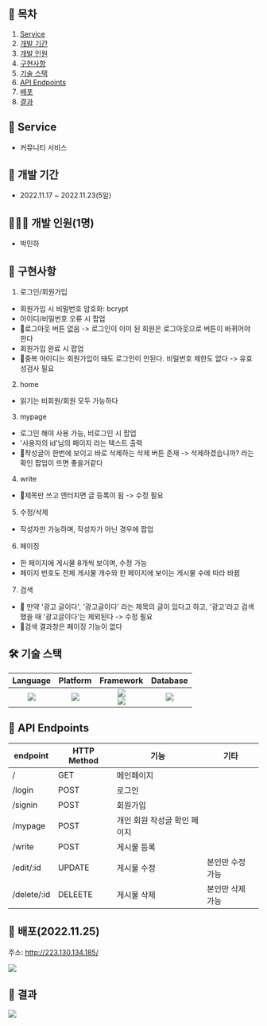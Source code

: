 ## 📎 목차
1. [Service](#🚀-service)
2. [개발 기간](#📆-개발-기간)
3. [개발 인원](#🧑🏻‍💻-개발-인원1명)
4. [구현사항](#📝-구현사항)
5. [기술 스택](#🛠-기술-스택)
6. [API Endpoints](#🎯-api-endpoints)
7. [배포](#🔖-배포20221125)
8. [결과](#🔖-결과)


## 🚀 Service
- 커뮤니티 서비스

## 📆 개발 기간
- 2022.11.17 ~ 2022.11.23(5일)

## 🧑🏻‍💻 개발 인원(1명)
- 박민하

## 📝 구현사항
1. 로그인/회원가입
- 회원가입 시 비밀번호 암호화: bcrypt
- 아이디/비밀번호 오류 시 팝업
- 🚫로그아웃 버튼 없음 -> 로그인이 이미 된 회원은 로그아웃으로 버튼이 바뀌어야 한다 
- 회원가입 완료 시 팝업
- 🚫중복 아이디는 회원가입이 돼도 로그인이 안된다. 비밀번호 제한도 없다 -> 유효성검사 필요

2. home
- 읽기는 비회원/회원 모두 가능하다

3. mypage
- 로그인 해야 사용 가능, 비로그인 시 팝업
- '사용자의 id'님의 페이지 라는 텍스트 출력
- 🚫작성글이 한번에 보이고 바로 삭제하는 삭제 버튼 존재 -> 삭제하겠습니까? 라는 확인 팝업이 뜨면 좋을거같다

4. write
- 🚫제목만 쓰고 엔터치면 글 등록이 됨 -> 수정 필요

5. 수정/삭제
- 작성자만 가능하며, 작성자가 아닌 경우에 팝업

6. 페이징
- 한 페이지에 게시물 8개씩 보이며, 수정 가능
- 페이지 번호도 전체 게시물 개수와 한 페이지에 보이는 게시물 수에 따라 바뀜

7. 검색
- 🚫 만약 '광고 글이다', '광고글이다' 라는 제목의 글이 있다고 하고, '광고'라고 검색했을 때 '광고글이다'는 제외된다 -> 수정 필요
- 🚫검색 결과창은 페이징 기능이 없다

## 🛠 기술 스택
Language | Platform | Framework | Database |
| :----------------------------------------------------------------------------------------------------: | :----------------------------------------------------------------------------------------------------: | :--------------------------------------------------------------------------------------------------: | :----------------------------------------------------------------------------------------------------------: | 
<img src="https://img.shields.io/badge/JavaScript-F7DF1E?style=for-the-badge&logo=JavaScript&logoColor=white"> | <img src="https://img.shields.io/badge/Node.js-339933?style=for-the-badge&logo=Node.js&logoColor=white"> | <img src="https://img.shields.io/badge/express-000000?style=for-the-badge&logo=express&logoColor=white"> </br> <img src="https://img.shields.io/badge/Bootstrap-7952B3?style=for-the-badge&logo=Bootstrap&logoColor=white"> | <img src="https://img.shields.io/badge/MongoDB-47A248?style=for-the-badge&logo=MongoDB&logoColor=white"> 


## 🎯 API Endpoints
| endpoint | HTTP Method | 기능 | 기타
|----------|-------------| ---  | --
|/ | GET | 메인페이지 | 
|/login | POST | 로그인
|/signin | POST | 회원가입
|/mypage | POST | 개인 회원 작성글 확인 페이지
|/write | POST | 게시물 등록
|/edit/:id | UPDATE | 게시물 수정 | 본인만 수정 가능
|/delete/:id | DELEETE | 게시물 삭제 | 본인만 삭제 가능

## 🔖 배포(2022.11.25)
주소: http://223.130.134.185/

![](https://velog.velcdn.com/images/miracle-21/post/81fc918c-a505-4235-8d0e-37bb93d5f3b8/image.png)


## 🔖 결과
![](https://velog.velcdn.com/images/miracle-21/post/2e8ab5ae-6266-40ad-8719-bf8fbfa756b8/image.gif)